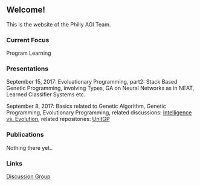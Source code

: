## Welcome!

This is the website of the Philly AGI Team.

### Current Focus

Program Learning

### Presentations

September 15, 2017:
Evoluationary Programming, part2: Stack Based Genetic Programming, involving Types, GA on Neural Networks as in NEAT, Learned Classifier Systems etc.

September 8, 2017:
Basics related to Genetic Algorithm, Genetic Programming, Evolutionary Programming, related discussions: [Intelligence vs. Evolution](https://groups.google.com/forum/#!topic/pagit/pejoZ7vwNUo), related repositories: [UnitGP](https://github.com/wpower12/UnitGP)

### Publications
 
Nothing there yet..

### Links

[Discussion Group](https://groups.google.com/forum/#!forum/pagit)
